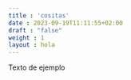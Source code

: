 ```yaml
---
title : 'cositas'
date : 2023-09-19T11:11:55+02:00
draft : "false"
weight : 1
layout : hola
---
```


Texto de ejemplo
